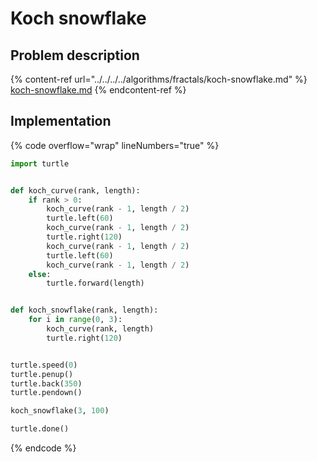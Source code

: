 # Koch snowflake

## Problem description

{% content-ref url="../../../../algorithms/fractals/koch-snowflake.md" %}
[koch-snowflake.md](../../../../algorithms/fractals/koch-snowflake.md)
{% endcontent-ref %}

## Implementation 

{% code overflow="wrap" lineNumbers="true" %}
```python
import turtle


def koch_curve(rank, length):
    if rank > 0:
        koch_curve(rank - 1, length / 2)
        turtle.left(60)
        koch_curve(rank - 1, length / 2)
        turtle.right(120)
        koch_curve(rank - 1, length / 2)
        turtle.left(60)
        koch_curve(rank - 1, length / 2)
    else:
        turtle.forward(length)


def koch_snowflake(rank, length):
    for i in range(0, 3):
        koch_curve(rank, length)
        turtle.right(120)


turtle.speed(0)
turtle.penup()
turtle.back(350)
turtle.pendown()

koch_snowflake(3, 100)

turtle.done()
```
{% endcode %}
